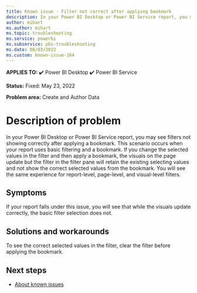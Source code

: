 ```yaml
---
title: Known issue - Filter not correct after applying bookmark
description: In your Power BI Desktop or Power BI Service report, you may see filters not showing correctly after applying a bookmark.
author: mihart
ms.author: mihart
ms.topic: troubleshooting  
ms.service: powerbi
ms.subservice: pbi-troubleshooting
ms.date: 08/03/2022
ms.custom: known-issue-164
---
```


**APPLIES TO:** ✔️ Power BI Desktop ✔️ Power BI Service

**Status:** Fixed: May 23, 2022

**Problem area:** Create and Author Data

# Description of problem

In your Power BI Desktop or Power BI Service report, you may see filters not showing correctly after applying a bookmark.  This scenario occurs when your report uses basic filtering and a bookmark.  If you change the selected values in the filter and then apply a bookmark, the visuals on the page update but the filter in the filter pane will retain the existing selecting values and not show the correct selected values from the bookmark.  You will see the same experience for report-level, page-level, and visual-level filters.

## Symptoms

If your report falls under this issue, you will see that while the visuals update correctly, the basic filter selection does not.

## Solutions and workarounds

To see the correct selected values in the filter, clear the filter before applying the bookmark.

## Next steps

- [About known issues](power-bi-known-issues.md)
